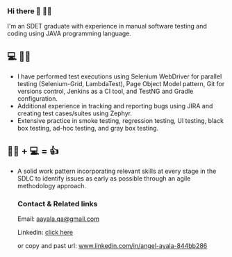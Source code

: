 ### Hi there 👋 👨‍🎓
I'm an SDET graduate with experience in manual software testing and coding using JAVA programming language. 
  ## 💻 👨‍💼
-  I have performed test executions using Selenium WebDriver for parallel testing (Selenium-Grid, LambdaTest), Page Object Model pattern, 
  Git for versions control, Jenkins as a CI tool, and TestNG and Gradle configuration. 
-  Additional experience in tracking and reporting bugs using JIRA and creating test cases/suites using Zephyr. 
-  Extensive practice in smoke testing, regression testing, UI testing, black box testing, ad-hoc testing, and gray box testing.
  ## 👨‍💼 + 💻 = 👍
- A solid work pattern incorporating relevant skills at every stage in the SDLC to identify issues as early as possible 
  through an agile methodology approach.

  ### **Contact** & **Related links**
  Email: aayala.qa@gmail.com
  
  Linkedin: [click here](https://www.linkedin.com/in/angel-ayala-844bb286/)

  or copy and past url: www.linkedin.com/in/angel-ayala-844bb286



  
  

<!--
**Raptfuneral/Raptfuneral** is a ✨ _special_ ✨ repository because its `README.md` (this file) appears on your GitHub profile.
  
Here are some ideas to get you started:

- 🔭 I’m currently working on ...
- 🌱 I’m currently learning ...
- 👯 I’m looking to collaborate on ...
- 🤔 I’m looking for help with ...
- 💬 Ask me about ...
- 📫 How to reach me: ...
- 😄 Pronouns: ...
- ⚡ Fun fact: ... :
-->
